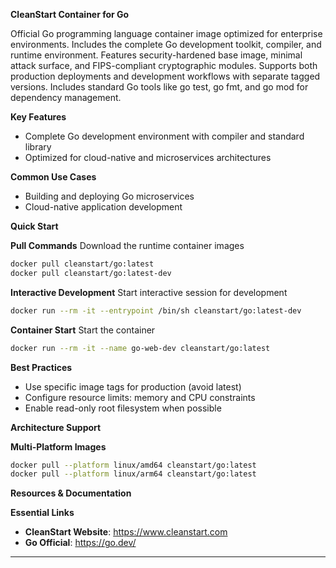 **CleanStart Container for Go**

Official Go programming language container image optimized for enterprise environments. Includes the complete Go development toolkit, compiler, and runtime environment. Features security-hardened base image, minimal attack surface, and FIPS-compliant cryptographic modules. Supports both production deployments and development workflows with separate tagged versions. Includes standard Go tools like go test, go fmt, and go mod for dependency management.


**Key Features**
* Complete Go development environment with compiler and standard library
* Optimized for cloud-native and microservices architectures

**Common Use Cases**
* Building and deploying Go microservices
* Cloud-native application development

**Quick Start**

**Pull Commands**
Download the runtime container images

```bash
docker pull cleanstart/go:latest
docker pull cleanstart/go:latest-dev
```

**Interactive Development**
Start interactive session for development

```bash
docker run --rm -it --entrypoint /bin/sh cleanstart/go:latest-dev
```

**Container Start**
Start the container
```bash
docker run --rm -it --name go-web-dev cleanstart/go:latest
```

**Best Practices**
* Use specific image tags for production (avoid latest)
* Configure resource limits: memory and CPU constraints
* Enable read-only root filesystem when possible

**Architecture Support**

**Multi-Platform Images**

```bash
docker pull --platform linux/amd64 cleanstart/go:latest
docker pull --platform linux/arm64 cleanstart/go:latest
```

**Resources & Documentation**

**Essential Links**
* **CleanStart Website**: https://www.cleanstart.com
* **Go Official**: https://go.dev/

---
